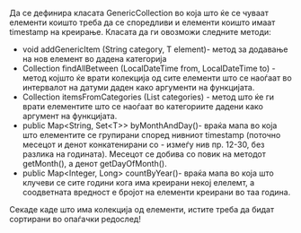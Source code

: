 Да се дефинира класата GenericCollection во која што ќе се чуваат елементи коишто треба да се споредливи и елементи коишто имаат timestamp на креирање. Класата да ги овозможи следните методи:

* void addGenericItem (String category, T element)- метод за додавање на нов елемент во дадена категорија
* Collection<T> findAllBetween (LocalDateTime from, LocalDateTime to) - метод којшто ќе врати колекција од сите елементи што се наоѓаат во интервалот на датуми даден како аргументи на функцијата.
* Collection<T> itemsFromCategories (List<String> categories) - метод што ќе ги врати елементите што се наоѓаат во категориите дадени како аргумент на функцијата.
* public Map<String, Set<Т>> byMonthAndDay()- враќа мапа во која што елементите се групирани според нивниот timestamp (поточно месецот и денот конкатенирани со - измеѓу нив пр. 12-30, без разлика на годината). Месецот се добива со повик на методот getMonth(), а денот getDayOfMonth().
* public Map<Integer, Long> countByYear()- враќа мапа во која што клучеви се сите години кога има креирани некој елелемт, а соодветната вредност е бројот на елементи креирани во таа година.

Секаде каде што има колекција од елементи, истите треба да бидат сортирани во опаѓачки редослед!